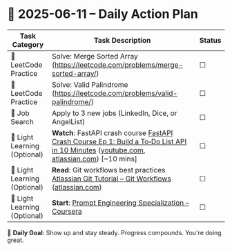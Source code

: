 # 📌 2025-06-11 – Daily Action Plan

| Task Category         | Task Description                                                                 | Status |
|----------------------|------------------------------------------------------------------------------------|--------|
| 🧠 LeetCode Practice     | Solve: Merge Sorted Array (https://leetcode.com/problems/merge-sorted-array/)    | ☐      |
| 🧠 LeetCode Practice     | Solve: Valid Palindrome (https://leetcode.com/problems/valid-palindrome/)        | ☐      |
| 💼 Job Search            | Apply to 3 new jobs (LinkedIn, Dice, or AngelList)                               | ☐      |
| 🌱 Light Learning (Optional) | **Watch**: FastAPI crash course [FastAPI Crash Course Ep 1: Build a To‑Do List API in 10 Minutes](https://www.youtube.com/watch?v=lmHltbt9ct8) ([youtube.com][1], [atlassian.com][2]) [~10 mins] | ☐      |
| 🌱 Light Learning (Optional) | **Read**: Git workflows best practices [Atlassian Git Tutorial – Git Workflows](https://www.atlassian.com/git/tutorials/comparing-workflows) ([atlassian.com][3]) | ☐      |
| 🌱 Light Learning (Optional) | **Start**: [Prompt Engineering Specialization – Coursera][4] | ☐      |

🎯 **Daily Goal**: Show up and stay steady. Progress compounds. You're doing great.


[1]: https://www.youtube.com/watch?v=lmHltbt9ct8&utm_source=chatgpt.com "FastAPI Crash Course Ep 1: Build a To-Do List API in 10 Minutes ..."
[2]: https://www.atlassian.com/git/tutorials/using-branches/merge-strategy?utm_source=chatgpt.com "Git merge strategy options & examples | Atlassian Git Tutorial"
[3]: https://www.atlassian.com/git/tutorials/comparing-workflows?utm_source=chatgpt.com "Git Workflow | Atlassian Git Tutorial"
[4]: https://www.coursera.org/specializations/prompt-engineering?irgwc=1&utm_medium=partners&utm_source=impact&utm_campaign=5761809&utm_content=b2c&irclickid=WGAyJ3wBpxycRtlQYZSw33K9UksQ7tVAoXDlzE0&utm_campaignid=Khushboo.&utm_term=14726_SI_1164545_ "Prompt Engineering Specialization – Coursera"